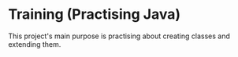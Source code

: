 # Training (Practising Java)
This project's main purpose is practising about creating classes and extending them.
